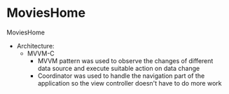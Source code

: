 # MoviesHome

MoviesHome
* Architecture:
  * MVVM-C
    - MVVM pattern was used to observe the changes of different data source and execute suitable action on data change
    - Coordinator was used to handle the navigation part of the application so the view controller doesn't have to do more work
